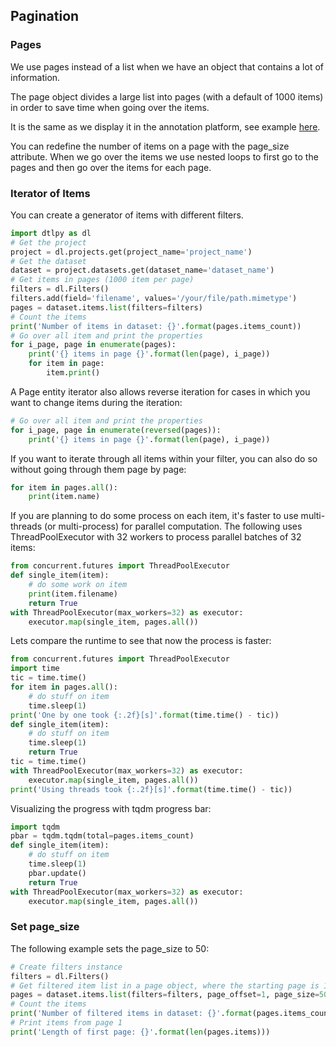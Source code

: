 ## Pagination
### Pages
We use pages instead of a list when we have an object that contains a lot of information.

The page object divides a large list into pages (with a default of 1000 items) in order to save time when going over the items.

It is the same as we display it in the annotation platform, see example <a href="https://docs.dataloop.ai/docs/organize-dataset#datastructuredisplay" target="_blank">here</a>.

You can redefine the number of items on a page with the page_size attribute.
When we go over the items we use nested loops to first go to the pages and then go over the items for each page.

### Iterator of Items
You can create a generator of items with different filters.


```python
import dtlpy as dl
# Get the project
project = dl.projects.get(project_name='project_name')
# Get the dataset
dataset = project.datasets.get(dataset_name='dataset_name')
# Get items in pages (1000 item per page)
filters = dl.Filters()
filters.add(field='filename', values='/your/file/path.mimetype')
pages = dataset.items.list(filters=filters)
# Count the items
print('Number of items in dataset: {}'.format(pages.items_count))
# Go over all item and print the properties
for i_page, page in enumerate(pages):
    print('{} items in page {}'.format(len(page), i_page))
    for item in page:
        item.print()
```
A Page entity iterator also allows reverse iteration for cases in which you want to change items during the iteration:


```python
# Go over all item and print the properties
for i_page, page in enumerate(reversed(pages)):
    print('{} items in page {}'.format(len(page), i_page))
```
If you want to iterate through all items within your filter, you can also do so without going through them page by page:


```python
for item in pages.all():
    print(item.name)
```
If you are planning to do some process on each item, it's faster to use multi-threads (or multi-process) for parallel computation.
The following uses ThreadPoolExecutor with 32 workers to process parallel batches of 32 items:


```python
from concurrent.futures import ThreadPoolExecutor
def single_item(item):
    # do some work on item
    print(item.filename)
    return True
with ThreadPoolExecutor(max_workers=32) as executor:
    executor.map(single_item, pages.all())
```
Lets compare the runtime to see that now the process is faster:


```python
from concurrent.futures import ThreadPoolExecutor
import time
tic = time.time()
for item in pages.all():
    # do stuff on item
    time.sleep(1)
print('One by one took {:.2f}[s]'.format(time.time() - tic))
def single_item(item):
    # do stuff on item
    time.sleep(1)
    return True
tic = time.time()
with ThreadPoolExecutor(max_workers=32) as executor:
    executor.map(single_item, pages.all())
print('Using threads took {:.2f}[s]'.format(time.time() - tic))
```
Visualizing the progress with tqdm progress bar:

```python
import tqdm
pbar = tqdm.tqdm(total=pages.items_count)
def single_item(item):
    # do stuff on item
    time.sleep(1)
    pbar.update()
    return True
with ThreadPoolExecutor(max_workers=32) as executor:
    executor.map(single_item, pages.all())
```
### Set page_size
The following example sets the page_size to 50:

```python
# Create filters instance
filters = dl.Filters()
# Get filtered item list in a page object, where the starting page is 1
pages = dataset.items.list(filters=filters, page_offset=1, page_size=50)
# Count the items
print('Number of filtered items in dataset: {}'.format(pages.items_count))
# Print items from page 1
print('Length of first page: {}'.format(len(pages.items)))
```
